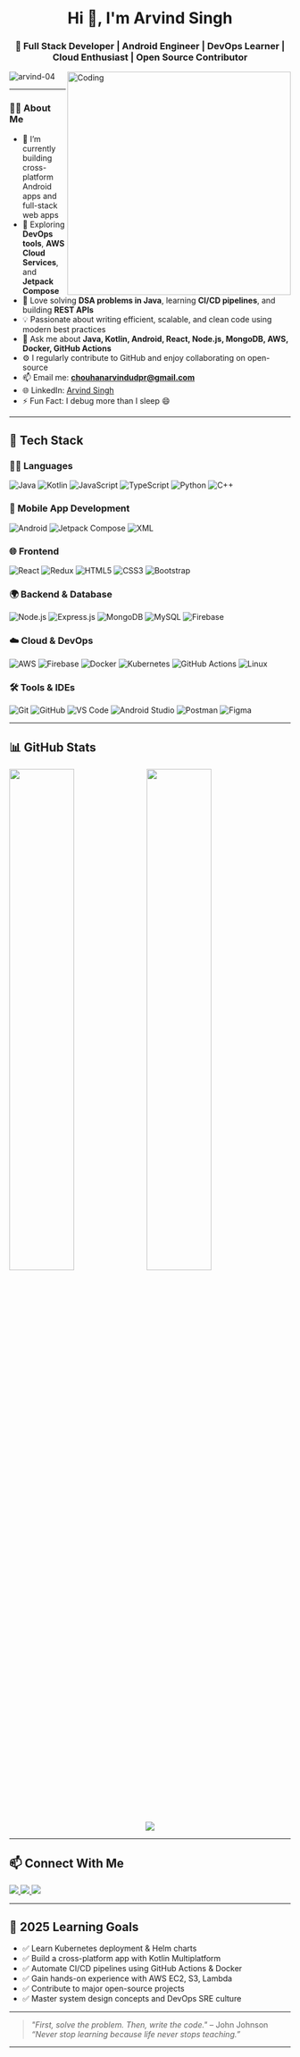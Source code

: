 <h1 align="center">Hi 👋, I'm Arvind Singh</h1>
<h3 align="center">🚀 Full Stack Developer | Android Engineer | DevOps Learner | Cloud Enthusiast | Open Source Contributor</h3>

<img align="right" alt="Coding" width="400" src="https://c.tenor.com/whgQwNlVvNkAAAAj/xero-code.gif" />

<p align="left">
  <img src="https://komarev.com/ghpvc/?username=arvind-04&label=Profile%20views&color=0e75b6&style=flat" alt="arvind-04" />
</p>

---

### 👨‍💻 About Me

- 🔭 I’m currently building cross-platform Android apps and full-stack web apps  
- 🌱 Exploring **DevOps tools**, **AWS Cloud Services**, and **Jetpack Compose**
- 🧠 Love solving **DSA problems in Java**, learning **CI/CD pipelines**, and building **REST APIs**
- 💡 Passionate about writing efficient, scalable, and clean code using modern best practices
- 💬 Ask me about **Java, Kotlin, Android, React, Node.js, MongoDB, AWS, Docker, GitHub Actions**
- ⚙️ I regularly contribute to GitHub and enjoy collaborating on open-source
- 📫 Email me: **chouhanarvindudpr@gmail.com**
- 🌐 LinkedIn: [Arvind Singh](https://www.linkedin.com/in/arvind-singh001/)
- ⚡ Fun Fact: I debug more than I sleep 😄

---

## 💼 Tech Stack

### 👨‍💻 Languages  
![Java](https://img.shields.io/badge/Java-%23ED8B00.svg?style=flat&logo=java&logoColor=white)
![Kotlin](https://img.shields.io/badge/Kotlin-%230095D5.svg?style=flat&logo=kotlin&logoColor=white)
![JavaScript](https://img.shields.io/badge/JavaScript-%23F7DF1E.svg?style=flat&logo=javascript&logoColor=black)
![TypeScript](https://img.shields.io/badge/TypeScript-%23007ACC.svg?style=flat&logo=typescript&logoColor=white)
![Python](https://img.shields.io/badge/Python-%2314354C.svg?style=flat&logo=python&logoColor=white)
![C++](https://img.shields.io/badge/C++-%2300599C.svg?style=flat&logo=c%2B%2B&logoColor=white)

### 📱 Mobile App Development  
![Android](https://img.shields.io/badge/Android-%233DDC84.svg?style=flat&logo=android&logoColor=white)
![Jetpack Compose](https://img.shields.io/badge/Jetpack%20Compose-%23009688.svg?style=flat&logo=android&logoColor=white)
![XML](https://img.shields.io/badge/XML-%23FF6600.svg?style=flat)

### 🌐 Frontend  
![React](https://img.shields.io/badge/React-%2320232a.svg?style=flat&logo=react&logoColor=%2361DAFB)
![Redux](https://img.shields.io/badge/Redux-%23593d88.svg?style=flat&logo=redux&logoColor=white)
![HTML5](https://img.shields.io/badge/HTML5-%23E34F26.svg?style=flat&logo=html5&logoColor=white)
![CSS3](https://img.shields.io/badge/CSS3-%231572B6.svg?style=flat&logo=css3&logoColor=white)
![Bootstrap](https://img.shields.io/badge/Bootstrap-%23563D7C.svg?style=flat&logo=bootstrap&logoColor=white)

### 🌍 Backend & Database  
![Node.js](https://img.shields.io/badge/Node.js-%23339933.svg?style=flat&logo=node.js&logoColor=white)
![Express.js](https://img.shields.io/badge/Express.js-%23000000.svg?style=flat&logo=express&logoColor=white)
![MongoDB](https://img.shields.io/badge/MongoDB-%2347A248.svg?style=flat&logo=mongodb&logoColor=white)
![MySQL](https://img.shields.io/badge/MySQL-%2300f.svg?style=flat&logo=mysql&logoColor=white)
![Firebase](https://img.shields.io/badge/Firebase-%23FFCA28.svg?style=flat&logo=firebase&logoColor=black)

### ☁️ Cloud & DevOps  
![AWS](https://img.shields.io/badge/AWS-%23FF9900.svg?style=flat&logo=amazon-aws&logoColor=white)
![Firebase](https://img.shields.io/badge/Firebase-%23FFCA28.svg?style=flat&logo=firebase&logoColor=black)
![Docker](https://img.shields.io/badge/Docker-%230db7ed.svg?style=flat&logo=docker&logoColor=white)
![Kubernetes](https://img.shields.io/badge/Kubernetes-%23326ce5.svg?style=flat&logo=kubernetes&logoColor=white)
![GitHub Actions](https://img.shields.io/badge/GitHub%20Actions-%232671E5.svg?style=flat&logo=github-actions&logoColor=white)
![Linux](https://img.shields.io/badge/Linux-%23FCC624.svg?style=flat&logo=linux&logoColor=black)

### 🛠️ Tools & IDEs  
![Git](https://img.shields.io/badge/Git-%23F05033.svg?style=flat&logo=git&logoColor=white)
![GitHub](https://img.shields.io/badge/GitHub-%23121011.svg?style=flat&logo=github&logoColor=white)
![VS Code](https://img.shields.io/badge/VS%20Code-%23007ACC.svg?style=flat&logo=visual-studio-code&logoColor=white)
![Android Studio](https://img.shields.io/badge/Android%20Studio-%233DDC84.svg?style=flat&logo=android-studio&logoColor=white)
![Postman](https://img.shields.io/badge/Postman-%23FF6C37.svg?style=flat&logo=postman&logoColor=white)
![Figma](https://img.shields.io/badge/Figma-%2300B2FF.svg?style=flat&logo=figma&logoColor=white)

---

## 📊 GitHub Stats

<p>
  <img width="48%" src="https://github-readme-stats.vercel.app/api?username=arvind-04&show_icons=true&theme=react&locale=en" />
  <img width="48%" src="https://github-readme-stats.vercel.app/api/top-langs/?username=arvind-04&layout=compact&theme=react" />
</p>

<p align="center">
  <img src="https://github-readme-streak-stats.herokuapp.com/?user=arvind-04&theme=react" />
</p>

---

## 📫 Connect With Me

<p align="left">
  <a href="https://www.linkedin.com/in/arvind-singh001/" target="_blank">
    <img src="https://img.shields.io/badge/LinkedIn-blue?logo=linkedin&style=for-the-badge" />
  </a>
  <a href="mailto:chouhanarvindudpr@gmail.com">
    <img src="https://img.shields.io/badge/Gmail-D14836?style=for-the-badge&logo=gmail&logoColor=white" />
  </a>
  <a href="https://github.com/arvind-04" target="_blank">
    <img src="https://img.shields.io/badge/GitHub-100000?style=for-the-badge&logo=github&logoColor=white" />
  </a>
</p>

---

## 🧠 2025 Learning Goals

- ✅ Learn Kubernetes deployment & Helm charts  
- ✅ Build a cross-platform app with Kotlin Multiplatform  
- ✅ Automate CI/CD pipelines using GitHub Actions & Docker  
- ✅ Gain hands-on experience with AWS EC2, S3, Lambda  
- ✅ Contribute to major open-source projects  
- ✅ Master system design concepts and DevOps SRE culture  

---

> *"First, solve the problem. Then, write the code."* – John Johnson  
> *“Never stop learning because life never stops teaching.”*

---
